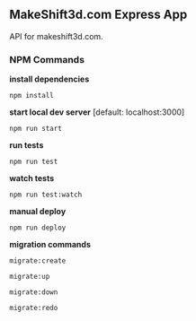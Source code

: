 ## MakeShift3d.com Express App
API for makeshift3d.com.

### NPM Commands ###

**install dependencies**

`npm install`

**start local dev server** [default: localhost:3000]

`npm run start`

**run tests**

`npm run test`

**watch tests**

`npm run test:watch`

**manual deploy**

`npm run deploy`

**migration commands**

`migrate:create`

`migrate:up`

`migrate:down`

`migrate:redo`